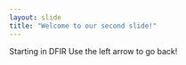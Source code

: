 ```yaml
---
layout: slide
title: "Welcome to our second slide!"
---
```

Starting in DFIR
Use the left arrow to go back!
